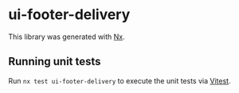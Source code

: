 # ui-footer-delivery

This library was generated with [Nx](https://nx.dev).

## Running unit tests

Run `nx test ui-footer-delivery` to execute the unit tests via [Vitest](https://vitest.dev/).
